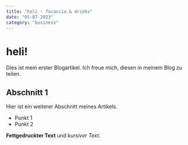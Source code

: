 ```yaml
---
title: "heli - focaccia & drinks"
date: "01-07-2023"
category: "business"
---
```


# heli!

Dies ist mein erster Blogartikel. Ich freue mich, diesen in meinem Blog zu teilen.

## Abschnitt 1

Hier ist ein weiterer Abschnitt meines Artikels.

- Punkt 1
- Punkt 2

**Fettgedruckter Text** und _kursiver Text_.
